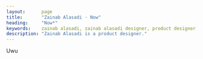 ```yaml
---
layout:      page
title:       "Zainab Alasadi · Now"
heading:     "Now*"
keywords:    zainab alasadi, zainab alasadi designer, product designer, sydney, computer science, designer unsw, zainab, ux, design
description: "Zainab Alasadi is a product designer."
---
```


Uwu